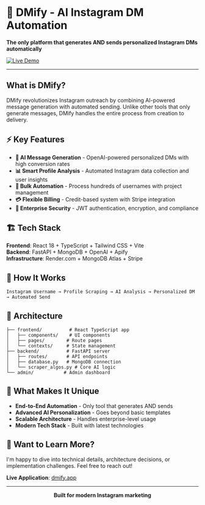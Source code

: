 # 🚀 DMify - AI Instagram DM Automation
  
  **The only platform that generates AND sends personalized Instagram DMs automatically**
  
  [![Live Demo](https://img.shields.io/badge/🌐_Live_Demo-dmify.app-blue?style=for-the-badge)](https://dmify.app)
</div>

---

## What is DMify?

DMify revolutionizes Instagram outreach by combining AI-powered message generation with automated sending. Unlike other tools that only generate messages, DMify handles the entire process from creation to delivery.

## ⚡ Key Features

- **🤖 AI Message Generation** - OpenAI-powered personalized DMs with high conversion rates
- **📊 Smart Profile Analysis** - Automated Instagram data collection and user insights
- **🎯 Bulk Automation** - Process hundreds of usernames with project management
- **💳 Flexible Billing** - Credit-based system with Stripe integration
- **🔐 Enterprise Security** - JWT authentication, encryption, and compliance

## 🏗️ Tech Stack

**Frontend**: React 18 + TypeScript + Tailwind CSS + Vite  
**Backend**: FastAPI + MongoDB + OpenAI + Apify  
**Infrastructure**: Render.com + MongoDB Atlas + Stripe

## 🚀 How It Works

```
Instagram Username → Profile Scraping → AI Analysis → Personalized DM → Automated Send
```

## 📁 Architecture

```
├── frontend/          # React TypeScript app
│   ├── components/    # UI components
│   ├── pages/        # Route pages
│   └── contexts/     # State management
├── backend/          # FastAPI server
│   ├── routes/       # API endpoints
│   ├── database.py   # MongoDB connection
│   └── scraper_algos.py # Core AI logic
└── admin/           # Admin dashboard
```

## 🌟 What Makes It Unique

- **End-to-End Automation** - Only tool that generates AND sends
- **Advanced AI Personalization** - Goes beyond basic templates
- **Scalable Architecture** - Handles enterprise-level usage
- **Modern Tech Stack** - Built with latest technologies

## 💬 Want to Learn More?

I'm happy to dive into technical details, architecture decisions, or implementation challenges. Feel free to reach out!

**Live Application**: [dmify.app](https://dmify.app)

---

<div align="center">
  <strong>Built for modern Instagram marketing</strong>
</div>
